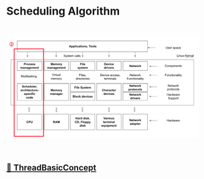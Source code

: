 # Scheduling Algorithm

<br>

![ProcessManagement](image/process_management.png)

<br>

## [🔗 ThreadBasicConcept](4_1_thread_basic_concept)

<br>